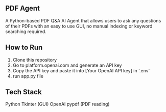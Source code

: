 ## PDF Agent
A Python-based PDF Q&A AI Agent that allows users to ask any questions of their PDFs with an easy to use GUI, no manual indexing or keyword searching required.

## How to Run
1) Clone this repository
2) Go to platform.openai.com and generate an API key
3) Copy the API key and paste it into [Your OpenAI API key] in '.env'
4) run app.py file

## Tech Stack
Python
Tkinter (GUI)
OpenAI
pypdf (PDF reading)
